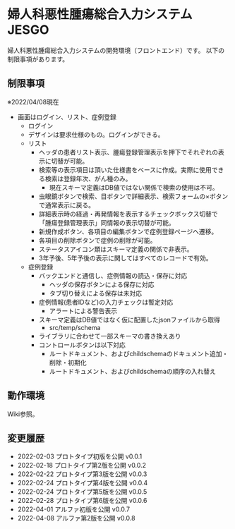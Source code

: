 # 婦人科悪性腫瘍総合入力システム JESGO
婦人科悪性腫瘍総合入力システムの開発環境（フロントエンド）です。
以下の制限事項があります。

## 制限事項
※2022/04/08現在
- 画面はログイン、リスト、症例登録
   - ログイン
    - デザインは要求仕様のもの。ログインができる。
  - リスト
    - ヘッダの患者リスト表示、腫瘍登録管理表示を押下でそれぞれの表示に切替が可能。
    - 検索等の表示項目は頂いた仕様書をベースに作成。実際に使用できる検索は登録年次、がん種のみ。
      - 現在スキーマ定義はDB値ではない関係で検索の使用は不可。
    - 虫眼鏡ボタンで検索、目ボタンで詳細表示、検索フォームの×ボタンで通常表示に戻る。
    - 詳細表示時の経過・再発情報を表示するチェックボックス切替で「腫瘍登録管理表示」同情報の表示切替が可能。
    - 新規作成ボタン、各項目の編集ボタンで症例登録ページへ遷移。
    - 各項目の削除ボタンで症例の削除が可能。
    - ステータスアイコン類はスキーマ定義の関係で非表示。
    - 3年予後、5年予後の表示に関してはすべてのレコードで有効。
  - 症例登録
    - バックエンドと通信し、症例情報の読込・保存に対応
        - ヘッダの保存ボタンによる保存に対応
        - タブ切り替えによる保存は未対応
    - 症例情報(患者IDなど)の入力チェックは暫定対応
        - アラートによる警告表示
    - スキーマ定義はDB値ではなく仮に配置したjsonファイルから取得
        - src/temp/schema
    - ライブラリに合わせて一部スキーマの書き換えあり
    - コントロールボタンは以下対応
        - ルートドキュメント、およびchildschemaのドキュメント追加・削除・初期化
        - ルートドキュメント、およびchildschemaの順序の入れ替え

## 動作環境
Wiki参照。

## 変更履歴
- 2022-02-03 プロトタイプ初版を公開 v0.0.1
- 2022-02-18 プロトタイプ第2版を公開 v0.0.2
- 2022-02-22 プロトタイプ第3版を公開 v0.0.3
- 2022-02-24 プロトタイプ第4版を公開 v0.0.4
- 2022-02-24 プロトタイプ第5版を公開 v0.0.5
- 2022-02-28 プロトタイプ第6版を公開 v0.0.6
- 2022-04-01 アルファ初版を公開 v0.0.7
- 2022-04-08 アルファ第2版を公開 v0.0.8

